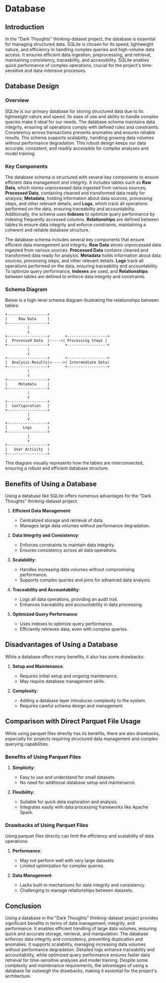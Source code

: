 # Database

## Introduction

In the "Dark Thoughts" thinking-dataset project, the database is essential for managing structured data. SQLite is chosen for its speed, lightweight nature, and efficiency in handling complex queries and high-volume data access. It ensures efficient data ingestion, preprocessing, and retrieval, maintaining consistency, traceability, and accessibility. SQLite enables quick performance of complex operations, crucial for the project's time-sensitive and data-intensive processes.

## Database Design

### Overview

SQLite is our primary database for storing structured data due to its lightweight nature and speed. Its ease of use and ability to handle complex queries make it ideal for our needs. The database schema maintains data integrity, ensuring all operations comply with defined rules and constraints. Consistency across transactions prevents anomalies and ensures reliable results. The schema supports scalability, handling growing data volumes without performance degradation. This robust design keeps our data accurate, consistent, and readily accessible for complex analyses and model training.

### Key Components

The database schema is structured with several key components to ensure efficient data management and integrity. It includes tables such as **Raw Data**, which stores unprocessed data ingested from various sources; **Processed Data**, containing cleaned and transformed data ready for analysis; **Metadata**, holding information about data sources, processing steps, and other relevant details; and **Logs**, which track all operations performed on the data, ensuring traceability and accountability. Additionally, the schema uses **Indexes** to optimize query performance by indexing frequently accessed columns. **Relationships** are defined between tables to ensure data integrity and enforce constraints, maintaining a coherent and reliable database structure.

The database schema includes several key components that ensure efficient data management and integrity. **Raw Data** stores unprocessed data ingested from various sources. **Processed Data** contains cleaned and transformed data ready for analysis. **Metadata** holds information about data sources, processing steps, and other relevant details. **Logs** track all operations performed on the data, ensuring traceability and accountability. To optimize query performance, **Indexes** are used, and **Relationships** between tables are defined to enforce data integrity and constraints.

### Schema Diagram

Below is a high-level schema diagram illustrating the relationships between tables:

```plaintext
+------------------+
|     Raw Data     |
+------------------+
          |
          v
+------------------+       +------------------+
|  Processed Data  |----->| Processing Steps |
+------------------+       +------------------+
          |
          v
+------------------+       +------------------+
|  Analysis Results|<----->| Intermediate Data|
+------------------+       +------------------+
          |
          v
+------------------+
|     Metadata     |
+------------------+
          |
          v
+------------------+
|  Configuration   |
+------------------+
          |
          v
+------------------+
|       Logs       |
+------------------+
          |
          v
+------------------+
|   User Activity  |
+------------------+
```

This diagram visually represents how the tables are interconnected, ensuring a robust and efficient database structure.

## Benefits of Using a Database

Using a database like SQLite offers numerous advantages for the "Dark Thoughts" thinking-dataset project:

1. **Efficient Data Management**:
    - Centralized storage and retrieval of data.
    - Manages large data volumes without performance degradation.

2. **Data Integrity and Consistency**:
    - Enforces constraints to maintain data integrity.
    - Ensures consistency across all data operations.

3. **Scalability**:
    - Handles increasing data volumes without compromising performance.
    - Supports complex queries and joins for advanced data analysis.

4. **Traceability and Accountability**:
    - Logs all data operations, providing an audit trail.
    - Enhances traceability and accountability in data processing.

5. **Optimized Query Performance**:
    - Uses indexes to optimize query performance.
    - Efficiently retrieves data, even with complex queries.

## Disadvantages of Using a Database

While a database offers many benefits, it also has some drawbacks:

1. **Setup and Maintenance**:
    - Requires initial setup and ongoing maintenance.
    - May require database management skills.

2. **Complexity**:
    - Adding a database layer introduces complexity to the system.
    - Requires careful schema design and management.

## Comparison with Direct Parquet File Usage

While using parquet files directly has its benefits, there are also drawbacks, especially for projects requiring structured data management and complex querying capabilities.

### Benefits of Using Parquet Files

1. **Simplicity**:
    - Easy to use and understand for small datasets.
    - No need for additional database setup and maintenance.

2. **Flexibility**:
    - Suitable for quick data exploration and analysis.
    - Integrates easily with data processing frameworks like Apache Spark.

### Drawbacks of Using Parquet Files

Using parquet files directly can limit the efficiency and scalability of data operations:

1. **Performance**:
    - May not perform well with very large datasets.
    - Limited optimization for complex queries.

2. **Data Management**:
    - Lacks built-in mechanisms for data integrity and consistency.
    - Challenging to manage relationships between datasets.

## Conclusion

Using a database in the "Dark Thoughts" thinking-dataset project provides significant benefits in terms of data management, integrity, and performance. It enables efficient handling of large data volumes, ensuring quick and accurate storage, retrieval, and manipulation. The database enforces data integrity and consistency, preventing duplication and anomalies. It supports scalability, managing increasing data volumes without performance degradation. Detailed logs enhance traceability and accountability, while optimized query performance ensures faster data retrieval for time-sensitive analyses and model training. Despite some complexity and maintenance requirements, the advantages of using a database far outweigh the drawbacks, making it essential for the project's architecture.
